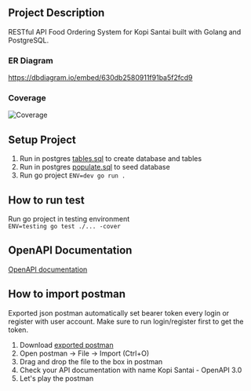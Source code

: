 ## Project Description
RESTful API Food Ordering System for Kopi Santai built with Golang and PostgreSQL.

### ER Diagram  
https://dbdiagram.io/embed/630db2580911f91ba5f2fcd9

### Coverage
![Coverage](https://heroku.example.com/assets/docs/coverage.png "coverage")
  
  
## Setup Project
1. Run in postgres [tables.sql](https://heroku.example.com/tables.sql) to create database and tables
2. Run in postgres [populate.sql](https://heroku.example.com/populate.sql) to seed database
3. Run go project ```ENV=dev go run .```

## How to run test
Run go project in testing environment  
```ENV=testing go test ./... -cover```  
  
## OpenAPI Documentation
[OpenAPI documentation](https://heroku.example.com/docs)  
  
## How to import postman
Exported json postman automatically set bearer token every login or register with user account.
Make sure to run login/register first to get the token.
1. Download [exported postman]("https://heroku.example.com/KopiSantai-OpenAPI3.0.postman_collection.json")
2. Open postman -> File -> Import (Ctrl+O)
3. Drag and drop the file to the box in postman
4. Check your API documentation with name Kopi Santai - OpenAPI 3.0
5. Let's play the postman
